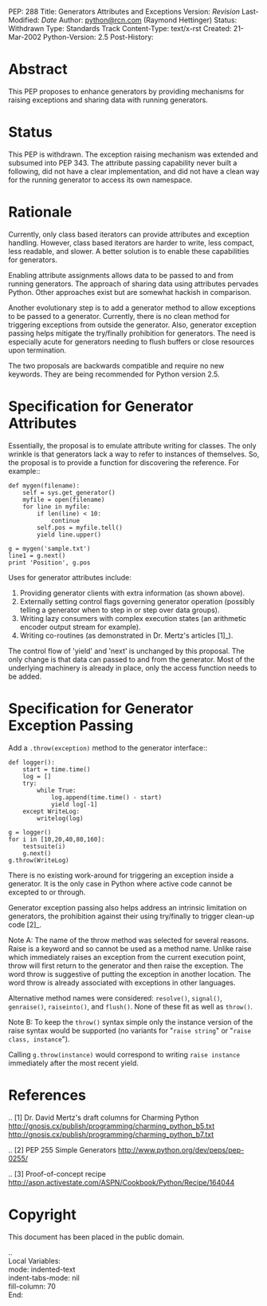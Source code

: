 PEP: 288
Title: Generators Attributes and Exceptions
Version: $Revision$
Last-Modified: $Date$
Author: python@rcn.com (Raymond Hettinger)
Status: Withdrawn
Type: Standards Track
Content-Type: text/x-rst
Created: 21-Mar-2002
Python-Version: 2.5
Post-History:


Abstract
========

This PEP proposes to enhance generators by providing mechanisms for
raising exceptions and sharing data with running generators.


Status
======

This PEP is withdrawn.  The exception raising mechanism was extended
and subsumed into PEP 343.  The attribute passing capability
never built a following, did not have a clear implementation,
and did not have a clean way for the running generator to access
its own namespace.


Rationale
=========

Currently, only class based iterators can provide attributes and
exception handling.  However, class based iterators are harder to
write, less compact, less readable, and slower.  A better solution
is to enable these capabilities for generators.

Enabling attribute assignments allows data to be passed to and from
running generators.  The approach of sharing data using attributes
pervades Python.  Other approaches exist but are somewhat hackish
in comparison.

Another evolutionary step is to add a generator method to allow
exceptions to be passed to a generator.  Currently, there is no
clean method for triggering exceptions from outside the generator.
Also, generator exception passing helps mitigate the try/finally
prohibition for generators.  The need is especially acute for
generators needing to flush buffers or close resources upon termination.

The two proposals are backwards compatible and require no new
keywords.  They are being recommended for Python version 2.5.



Specification for Generator Attributes
======================================

Essentially, the proposal is to emulate attribute writing for classes.
The only wrinkle is that generators lack a way to refer to instances of
themselves.  So, the proposal is to provide a function for discovering
the reference.  For example::

    def mygen(filename):
        self = sys.get_generator()
        myfile = open(filename)
        for line in myfile:
            if len(line) < 10:
                continue
            self.pos = myfile.tell()
            yield line.upper()

    g = mygen('sample.txt')
    line1 = g.next()
    print 'Position', g.pos

Uses for generator attributes include:

1. Providing generator clients with extra information (as shown
   above).
2. Externally setting control flags governing generator operation
   (possibly telling a generator when to step in or step over
   data groups).
3. Writing lazy consumers with complex execution states
   (an arithmetic encoder output stream for example).
4. Writing co-routines (as demonstrated in Dr. Mertz's articles [1]_).

The control flow of 'yield' and 'next' is unchanged by this
proposal.  The only change is that data can passed to and from the
generator.  Most of the underlying machinery is already in place,
only the access function needs to be added.



Specification for Generator Exception Passing
=============================================

Add a ``.throw(exception)`` method to the generator interface::

    def logger():
        start = time.time()
        log = []
        try:
            while True:
                log.append(time.time() - start)
                yield log[-1]
        except WriteLog:
            writelog(log)

    g = logger()
    for i in [10,20,40,80,160]:
        testsuite(i)
        g.next()
    g.throw(WriteLog)

There is no existing work-around for triggering an exception
inside a generator.  It is the only case in Python where active
code cannot be excepted to or through.

Generator exception passing also helps address an intrinsic
limitation on generators, the prohibition against their using
try/finally to trigger clean-up code [2]_.

Note A: The name of the throw method was selected for several
reasons.  Raise is a keyword and so cannot be used as a method
name.  Unlike raise which immediately raises an exception from the
current execution point, throw will first return to the generator
and then raise the exception.  The word throw is suggestive of
putting the exception in another location.  The word throw is
already associated with exceptions in other languages.

Alternative method names were considered: ``resolve()``, ``signal()``,
``genraise()``, ``raiseinto()``, and ``flush()``.  None of these fit as well
as ``throw()``.

Note B:  To keep the ``throw()`` syntax simple only the instance
version of the raise syntax would be supported (no variants for
"``raise string``" or "``raise class, instance``").

Calling ``g.throw(instance)`` would correspond to writing
``raise instance`` immediately after the most recent yield.



References
==========

.. [1] Dr. David Mertz's draft columns for Charming Python
       http://gnosis.cx/publish/programming/charming_python_b5.txt
       http://gnosis.cx/publish/programming/charming_python_b7.txt

.. [2] PEP 255 Simple Generators
       http://www.python.org/dev/peps/pep-0255/

.. [3] Proof-of-concept recipe
       http://aspn.activestate.com/ASPN/Cookbook/Python/Recipe/164044



Copyright
=========

This document has been placed in the public domain.



..  
  Local Variables:  
  mode: indented-text  
  indent-tabs-mode: nil  
  fill-column: 70  
  End:  
